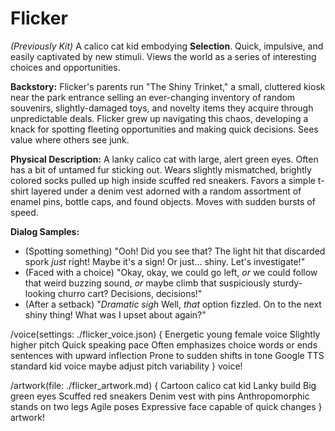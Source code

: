 # Flicker

*(Previously Kit)* A calico cat kid embodying **Selection**. Quick, impulsive, and easily captivated by new stimuli. Views the world as a series of interesting choices and opportunities.

**Backstory:** Flicker's parents run "The Shiny Trinket," a small, cluttered kiosk near the park entrance selling an ever-changing inventory of random souvenirs, slightly-damaged toys, and novelty items they acquire through unpredictable deals. Flicker grew up navigating this chaos, developing a knack for spotting fleeting opportunities and making quick decisions. Sees value where others see junk.

**Physical Description:** A lanky calico cat with large, alert green eyes. Often has a bit of untamed fur sticking out. Wears slightly mismatched, brightly colored socks pulled up high inside scuffed red sneakers. Favors a simple t-shirt layered under a denim vest adorned with a random assortment of enamel pins, bottle caps, and found objects. Moves with sudden bursts of speed.

**Dialog Samples:**
*   (Spotting something) "Ooh! Did you see that? The light hit that discarded spork *just* right! Maybe it's a sign! Or just... shiny. Let's investigate!"
*   (Faced with a choice) "Okay, okay, we could go left, *or* we could follow that weird buzzing sound, *or* maybe climb that suspiciously sturdy-looking churro cart? Decisions, decisions!"
*   (After a setback) "*Dramatic sigh* Well, *that* option fizzled. On to the next shiny thing! What was I upset about again?"

/voice(settings: ./flicker_voice.json) {
    Energetic young female voice Slightly higher pitch Quick speaking pace Often emphasizes choice words or ends sentences with upward inflection Prone to sudden shifts in tone Google TTS standard kid voice maybe adjust pitch variability
} voice!

/artwork(file: ./flicker_artwork.md) {
    Cartoon calico cat kid Lanky build Big green eyes Scuffed red sneakers Denim vest with pins Anthropomorphic stands on two legs Agile poses Expressive face capable of quick changes
} artwork!